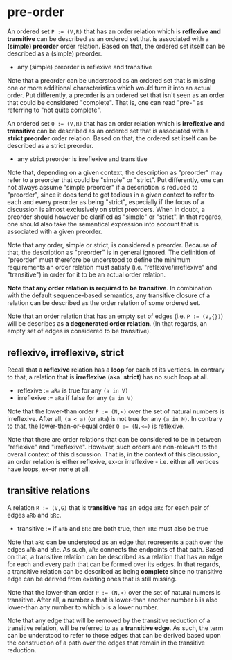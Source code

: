 
<!-- ======================================================================= -->
# pre-order

An ordered set `P := (V,R)` that has an order relation which is
**reflexive and transitive** can be described as an ordered set that
is associated with a **(simple) preorder** order relation. Based on
that, the ordered set itself can be described as a (simple) preorder.

* any (simple) preorder is reflexive and transitive

Note that a preorder can be understood as an ordered set that is missing one
or more additional characteristics which would turn it into an actual order.
Put differently, a preorder is an ordered set that isn't seen as an order that
could be considered "complete". That is, one can read "pre-" as referring to
"not quite complete".

An ordered set `Q := (V,R)` that has an order relation which is
**irreflexive and transitive** can be described as an ordered set that
is associated with a **strict preorder** order relation. Based on that,
the ordered set itself can be described as a strict preorder.

* any strict preorder is irreflexive and transitive

Note that, depending on a given context, the description as "preorder" may
refer to a preorder that could be "simple" or "strict". Put differently,
one can not always assume "simple preorder" if a description is reduced to
"preorder", since it does tend to get tedious in a given context to refer
to each and every preorder as being "strict", especially if the focus of
a discussion is almost exclusively on strict preorders. When in doubt, a
preorder should however be clarified as "simple" or "strict". In that
regards, one should also take the semantical expression into account that
is associated with a given preorder.

Note that any order, simple or strict, is considered a preorder. Because of
that, the description as "preorder" is in general ignored. The definition of
"preorder" must therefore be understood to define the minimum requirements an
order relation must satisfy (i.e. "reflexive/irreflexive" and "transitive")
in order for it to be an actual order relation.

**Note that any order relation is required to be transitive**. In combination
with the default sequence-based semantics, any transitive closure of a relation
can be described as the order relation of some ordered set.

Note that an order relation that has an empty set of edges (i.e. `P := (V,{})`)
will be describes as **a degenerated order relation**. (In that regards, an
empty set of edges is considered to be transitive).

<!-- ======================================================================= -->
## reflexive, irreflexive, strict

Recall that a **reflexive** relation has a **loop** for each of its vertices.
In contrary to that, a relation that is **irreflexive** (aka. **strict**) has
no such loop at all.

* reflexive := `aRa` is true for any `(a in V)`
* irreflexive := `aRa` if false for any `(a in V)`

Note that the lower-than order `P := (N,<)` over the set of natural numbers is
irreflexive. After all, `(a < a)` (or `aRa`) is not true for any `(a in N)`.
In contrary to that, the lower-than-or-equal order `Q := (N,<=)` is reflexive.

Note that there are order relations that can be considered to be in between
"reflexive" and "irreflexive". However, such orders are non-relevant to the
overall context of this discussion. That is, in the context of this discussion,
an order relation is either reflexive, ex-or irreflexive - i.e. either all
vertices have loops, ex-or none at all.

<!-- ======================================================================= -->
## transitive relations

A relation `R := (V,G)` that is **transitive** has an edge `aRc` for each pair
of edges `aRb` and `bRc`.

* transitive := if `aRb` and `bRc` are both true, then `aRc` must also be true

Note that `aRc` can be understood as an edge that represents a path over the
edges `aRb` and `bRc`. As such, `aRc` connects the endpoints of that path.
Based on that, a transitive relation can be described as a relation that has
an edge for each and every path that can be formed over its edges. In that
regards, a transitive relation can be described as being **complete** since
no transitive edge can be derived from existing ones that is still missing.

Note that the lower-than order `P := (N,<)` over the set of natural numers is
transitive. After all, a number `a` that is lower-than another number `b` is
also lower-than any number to which `b` is a lower number.

Note that any edge that will be removed by the transitive reduction of a
transitive relation, will be referred to as **a transitive edge**. As such,
the term can be understood to refer to those edges that can be derived based
upon the construction of a path over the edges that remain in the transitive
reduction.
